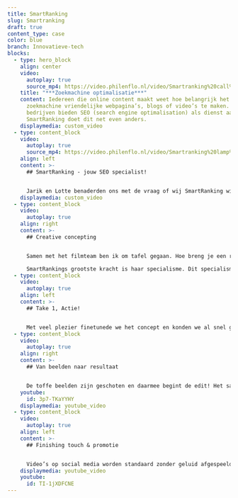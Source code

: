 ```yaml
---
title: SmartRanking
slug: Smartranking
draft: true
content_type: case
color: blue
branch: Innovatieve-tech
blocks:
  - type: hero_block
    align: center
    video:
      autoplay: true
      source_mp4: https://video.philenflo.nl/video/Smartranking%20call%20to%20action%20philenflo.mp4
    title: "***Zoekmachine optimalisatie***"
    content: Iedereen die online content maakt weet hoe belangrijk het is om
      zoekmachine vriendelijke webpagina’s, blogs of video’s te maken. Veel
      bedrijven bieden SEO (search engine optimalisation) als dienst aan.
      SmartRanking doet dit net even anders.
    displaymedia: custom_video
  - type: content_block
    video:
      autoplay: true
      source_mp4: https://video.philenflo.nl/video/Smartranking%20lamp%20philenflo.mp4
    align: left
    content: >-
      ## SmartRanking - jouw SEO specialist!


      Jarik en Lotte benaderden ons met de vraag of wij SmartRanking willen presenteren in een pakkende bedrijfsfilm. Een kans die we met beide handen hebben aangegrepen. Tijdens een creatieve sessie kwamen we al snel tot de essentie van de film. SmartRanking is een bedrijf met een hecht team dat zich specialiseert in SEO. Door deze specialisatie hebben zij zich ontpopt tot een autoriteit op hun gebied. Dit moest duidelijk terugkomen in de film. De verdere creatieve invulling van de film stond ons vrij. Als filmcrew is er niks leukers dan een concept van de grond af aan opbouwen. Aan de slag!
    displaymedia: custom_video
  - type: content_block
    video:
      autoplay: true
    align: right
    content: >-
      ## Creative concepting


      Samen met het filmteam ben ik om tafel gegaan. Hoe breng je een relatief ontastbare dienst als SEO in beeld? Het antwoord? Niet..

      SmartRankings grootste kracht is haar specialisme. Dit specialisme is in feite een groep mensen waarbinnen elk individu veel kennis heeft over een specifiek onderdeel. Voor ons was het duidelijk: de mensen en kennis moesten centraal staan in de corporate film. Daarom kozen we voor een rustige filmlocatie, een fotostudio in Groningen. We namen maar liefst acht interviews af, om zoveel mogelijk gezichten achter SmartRanking in beeld te brengen. We kozen voor een rustige en strakke achtergrond zodat vooral de mensen achter SmartRanking in de spotlight zouden staan. Hiernaast gaven we op creatieve wijze een prominente rol aan het SmartRanking logo. Het totale concept hebben we gedeeld met Jarik en zijn team, en... we kregen een “GO!”
  - type: content_block
    video:
      autoplay: true
    align: left
    content: >-
      ## Take 1, Actie!


      Met veel plezier finetunede we het concept en konden we al snel gaan filmen! Met gloeilampen, die representatief zijn voor het logo van SmartRanking, creëerden we een warm licht. Rode lampen op de achtergrond lieten de huisstijlkleur van SmartRanking de filmset inkleuren. Zo blijft de aandacht op de mensen in beeld, maar tonen we subtiel de kenmerken van het SmartRanking merk. De draaidag was een dag vol leuke interviews, en vooral heel veel SEO. Benieuwd? Kijk dan onze ‘making of’ film voor een impressie.
  - type: content_block
    video:
      autoplay: true
    align: right
    content: >-
      ## Van beelden naar resultaat


      De toffe beelden zijn geschoten en daarmee begint de edit! Het samenstellen van de leuke interviewstukken is een mooie uitdaging voor onze editor. Belangrijk bij een film met een rustig decor als deze, is om het geluid en de kleuren zo goed mogelijk naar voren te laten komen. Voor het mooiste resultaat, investeren we veel tijd in het corrigeren en optimaliseren van kleuren en beelden. Zowel wijzelf als SmartRanking zijn zeer tevreden over het eindproduct. Oordeel vooral zelf!
    youtube:
      id: 3p7-TKaYYHY
    displaymedia: youtube_video
  - type: content_block
    video:
      autoplay: true
    align: left
    content: >-
      ## Finishing touch & promotie


      Video’s op social media worden standaard zonder geluid afgespeeld. Daarnaast zijn veel zakelijke kijkers vaak werkzaam in een drukke ruimte op kantoor of onderweg. We adviseren daarom altijd om ondertiteling toe te voegen aan je film. Naast ondertiteling is het voor social media ook aan te raden om een korte 15 seconden versie van je film te laten monteren. In de teaserfilm van SmartRaknking spreken we de kijker rechtstreeks aan. Perfect voor het binnenhalen van nieuwe leads via Youtube en LinkedIn. Ben jij benieuwd hoe een pakkende film jouw organisatie verder kan helpen? Maak gebruik van ons gratis, vrijblijvende adviesgesprek.
    displaymedia: youtube_video
    youtube:
      id: TI-1jXDFCNE
---
```

